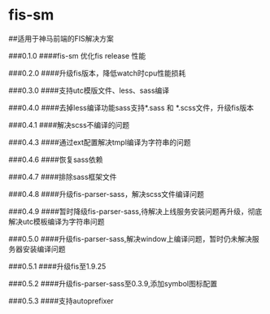 fis-sm
======

##适用于神马前端的FIS解决方案

###0.1.0 
####fis-sm 优化fis release 性能

###0.2.0
####升级fis版本，降低watch时cpu性能损耗

###0.3.0
####支持utc模版文件、less、sass编译

###0.4.0
####去掉less编译功能sass支持*.sass 和 *.scss文件，升级fis版本

###0.4.1
####解决scss不编译的问题

###0.4.3
####通过ext配置解决tmpl编译为字符串的问题

###0.4.6
####恢复sass依赖

###0.4.7
####排除sass框架文件

###0.4.8
####升级fis-parser-sass，解决scss文件编译问题

###0.4.9
####暂时降级fis-parser-sass,待解决上线服务安装问题再升级，彻底解决utc模板编译为字符串问题

###0.5.0
####升级fis-parser-sass,解决window上编译问题，暂时仍未解决服务器安装编译问题

###0.5.1
####升级fis至1.9.25

###0.5.2
####升级fis-parser-sass至0.3.9,添加symbol图标配置

###0.5.3
####支持autoprefixer
